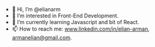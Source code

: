 - 👋 Hi, I’m @elianarm
- 👀 I’m interested in Front-End Development.
- 🌱 I’m currently learning Javascript and bit of React.
- 📫 How to reach me: www.linkedin.com/in/elian-arman, armanelian@gmail.com.


